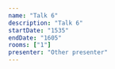 ```yaml
---
name: "Talk 6"
description: "Talk 6"
startDate: "1535"
endDate: "1605"
rooms: ["1"]
presenter: "Other presenter"
---
```

